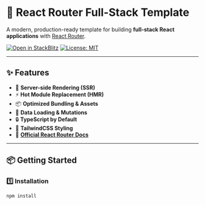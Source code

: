 # 🚀 React Router Full-Stack Template

A modern, production-ready template for building **full-stack React applications** with [React Router](https://reactrouter.com/).

[![Open in StackBlitz](https://developer.stackblitz.com/img/open_in_stackblitz.svg)](https://stackblitz.com/github/remix-run/react-router-templates/tree/main/default)
[![License: MIT](https://img.shields.io/badge/License-MIT-blue.svg)](LICENSE)

---

## ✨ Features

- 🚀 **Server-side Rendering (SSR)**
- ⚡️ **Hot Module Replacement (HMR)**
- 📦 **Optimized Bundling & Assets**
- 🔄 **Data Loading & Mutations**
- 🔒 **TypeScript by Default**
- 🎨 **TailwindCSS Styling**
- 📖 [**Official React Router Docs**](https://reactrouter.com/)

---

## 📦 Getting Started

### 1️⃣ Installation

```bash
npm install
